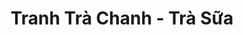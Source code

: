 ---
layout: "category-page"
title: "Tranh Trà Chanh - Trà Sữa"
description: "Tải miễn phí file đồ hoạ vector Tranh Trà Chanh - Trà Sữa png jpg pdf ai crd..."
permalink: "/category/tranh-tra-chanh-tra-sua/"
image: "/assets/images/affiliates.jpg"
color: "#121826"
---